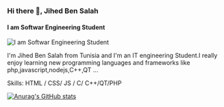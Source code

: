 ### Hi there 👋, Jihed Ben Salah
#### I am Softwar Engineering Student
![I am Softwar Engineering Student](https://static9.depositphotos.com/1000423/1118/i/600/depositphotos_11185941-stock-photo-technology-in-business.jpg)

I'm Jihed Ben Salah from Tunisia and I'm an IT engineering Student.I really enjoy learning new programming languages and frameworks like php,javascript,nodejs,C++,QT ...

Skills: HTML / CSS/ JS / C/ C++/QT/PHP









[![Anurag's GitHub stats](https://github-readme-stats.vercel.app/api?username=Jihed)](https://github.com/anuraghazra/github-readme-stats)
